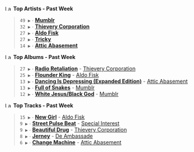 <!--START_LASTFM_ARTISTS:{"period": "7day", "rows": 5}-->
<a href="https://last.fm" target="_blank"><img src="https://user-images.githubusercontent.com/17434202/215290617-e793598d-d7c9-428f-9975-156db1ba89cc.svg" alt="Last.fm Logo" width="18" height="13"/></a> **Top Artists - Past Week**

> `49 ▶️` ∙ **[Mumblr](https://www.last.fm/music/Mumblr)**<br/>
> `32 ▶️` ∙ **[Thievery Corporation](https://www.last.fm/music/Thievery+Corporation)**<br/>
> `27 ▶️` ∙ **[Aldo Fisk](https://www.last.fm/music/Aldo+Fisk)**<br/>
> `27 ▶️` ∙ **[Tricky](https://www.last.fm/music/Tricky)**<br/>
> `14 ▶️` ∙ **[Attic Abasement](https://www.last.fm/music/Attic+Abasement)**<br/>
<!--END_LASTFM_ARTISTS-->

<!--START_LASTFM_ALBUMS:{"period": "7day", "rows": 5}-->
<a href="https://last.fm" target="_blank"><img src="https://user-images.githubusercontent.com/17434202/215290617-e793598d-d7c9-428f-9975-156db1ba89cc.svg" alt="Last.fm Logo" width="18" height="13"/></a> **Top Albums - Past Week**

> `27 ▶️` ∙ **[Radio Retaliation](https://www.last.fm/music/Thievery+Corporation/Radio+Retaliation)** - [Thievery Corporation](https://www.last.fm/music/Thievery+Corporation)<br/>
> `25 ▶️` ∙ **[Flounder King](https://www.last.fm/music/Aldo+Fisk/Flounder+King)** - [Aldo Fisk](https://www.last.fm/music/Aldo+Fisk)<br/>
> `13 ▶️` ∙ **[Dancing Is Depressing (Expanded Edition)](https://www.last.fm/music/Attic+Abasement/Dancing+Is+Depressing+(Expanded+Edition))** - [Attic Abasement](https://www.last.fm/music/Attic+Abasement)<br/>
> `13 ▶️` ∙ **[Full of Snakes](https://www.last.fm/music/Mumblr/Full+of+Snakes)** - [Mumblr](https://www.last.fm/music/Mumblr)<br/>
> `12 ▶️` ∙ **[White Jesus/Black God](https://www.last.fm/music/Mumblr/White+Jesus%2FBlack+God)** - [Mumblr](https://www.last.fm/music/Mumblr)<br/>
<!--END_LASTFM_ALBUMS-->

<!--START_LASTFM_TRACKS:{"period": "7day", "rows": 5}-->
<a href="https://last.fm" target="_blank"><img src="https://user-images.githubusercontent.com/17434202/215290617-e793598d-d7c9-428f-9975-156db1ba89cc.svg" alt="Last.fm Logo" width="18" height="13"/></a> **Top Tracks - Past Week**

> `15 ▶️` ∙ **[New Girl](https://www.last.fm/music/Aldo+Fisk/_/New+Girl)** - [Aldo Fisk](https://www.last.fm/music/Aldo+Fisk)<br/>
> `9 ▶️` ∙ **[Street Pulse Beat](https://www.last.fm/music/Special+Interest/_/Street+Pulse+Beat)** - [Special Interest](https://www.last.fm/music/Special+Interest)<br/>
> `9 ▶️` ∙ **[Beautiful Drug](https://www.last.fm/music/Thievery+Corporation/_/Beautiful+Drug)** - [Thievery Corporation](https://www.last.fm/music/Thievery+Corporation)<br/>
> `8 ▶️` ∙ **[Jerney](https://www.last.fm/music/De+Ambassade/_/Jerney)** - [De Ambassade](https://www.last.fm/music/De+Ambassade)<br/>
> `6 ▶️` ∙ **[Change Machine](https://www.last.fm/music/Attic+Abasement/_/Change+Machine)** - [Attic Abasement](https://www.last.fm/music/Attic+Abasement)<br/>
<!--END_LASTFM_TRACKS-->